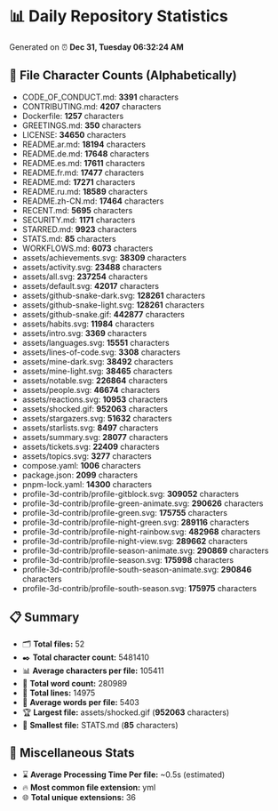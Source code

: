 # 📊 Daily Repository Statistics
Generated on ⏰ **Dec 31, Tuesday 06:32:24 AM**

## 📂 File Character Counts (Alphabetically)
- CODE_OF_CONDUCT.md: **3391** characters
- CONTRIBUTING.md: **4207** characters
- Dockerfile: **1257** characters
- GREETINGS.md: **350** characters
- LICENSE: **34650** characters
- README.ar.md: **18194** characters
- README.de.md: **17648** characters
- README.es.md: **17611** characters
- README.fr.md: **17477** characters
- README.md: **17271** characters
- README.ru.md: **18589** characters
- README.zh-CN.md: **17464** characters
- RECENT.md: **5695** characters
- SECURITY.md: **1171** characters
- STARRED.md: **9923** characters
- STATS.md: **85** characters
- WORKFLOWS.md: **6073** characters
- assets/achievements.svg: **38309** characters
- assets/activity.svg: **23488** characters
- assets/all.svg: **237254** characters
- assets/default.svg: **42017** characters
- assets/github-snake-dark.svg: **128261** characters
- assets/github-snake-light.svg: **128261** characters
- assets/github-snake.gif: **442877** characters
- assets/habits.svg: **11984** characters
- assets/intro.svg: **3369** characters
- assets/languages.svg: **15551** characters
- assets/lines-of-code.svg: **3308** characters
- assets/mine-dark.svg: **38492** characters
- assets/mine-light.svg: **38465** characters
- assets/notable.svg: **226864** characters
- assets/people.svg: **46674** characters
- assets/reactions.svg: **10953** characters
- assets/shocked.gif: **952063** characters
- assets/stargazers.svg: **51632** characters
- assets/starlists.svg: **8497** characters
- assets/summary.svg: **28077** characters
- assets/tickets.svg: **22409** characters
- assets/topics.svg: **3277** characters
- compose.yaml: **1006** characters
- package.json: **2099** characters
- pnpm-lock.yaml: **14300** characters
- profile-3d-contrib/profile-gitblock.svg: **309052** characters
- profile-3d-contrib/profile-green-animate.svg: **290626** characters
- profile-3d-contrib/profile-green.svg: **175755** characters
- profile-3d-contrib/profile-night-green.svg: **289116** characters
- profile-3d-contrib/profile-night-rainbow.svg: **482968** characters
- profile-3d-contrib/profile-night-view.svg: **289662** characters
- profile-3d-contrib/profile-season-animate.svg: **290869** characters
- profile-3d-contrib/profile-season.svg: **175998** characters
- profile-3d-contrib/profile-south-season-animate.svg: **290846** characters
- profile-3d-contrib/profile-south-season.svg: **175975** characters

## 📋 Summary
- 🗂️ **Total files:** 52
- ✒️ **Total character count:** 5481410
- 📊 **Average characters per file:** 105411
- 📝 **Total word count:** 280989
- 🧾 **Total lines:** 14975
- 📐 **Average words per file:** 5403
- 🏆 **Largest file:** assets/shocked.gif (**952063** characters)
- 🥉 **Smallest file:** STATS.md (**85** characters)

## 🌟 Miscellaneous Stats
- ⌛ **Average Processing Time Per file:** ~0.5s (estimated)
- 🔥 **Most common file extension:** yml
- 🌐 **Total unique extensions:** 36
